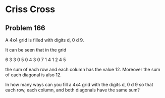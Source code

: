 #  Criss Cross
## Problem 166


A 4x4 grid is filled with digits d, 0  d  9.

It can be seen that in the grid


6 3 3 0
5 0 4 3
0 7 1 4
1 2 4 5

the sum of each row and each column has the value 12. Moreover the sum of each diagonal is also 12.

In how many ways can you fill a 4x4 grid with the digits d, 0  d  9 so that each row, each column, and both diagonals have the same sum?


